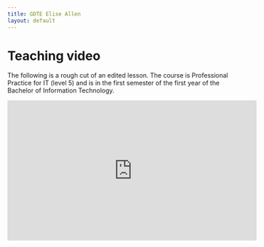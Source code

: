 ```yaml
---
title: GDTE Elise Allen
layout: default
---
```

# Teaching video

The following is a rough cut of an edited lesson. The course is Professional Practice for IT (level 5) and is in the first semester of the first year of the Bachelor of Information Technology.

<iframe width="560" height="315" src="https://www.youtube.com/embed/dJE4mdlmKck" frameborder="0" allow="accelerometer; autoplay; encrypted-media; gyroscope; picture-in-picture" allowfullscreen></iframe>